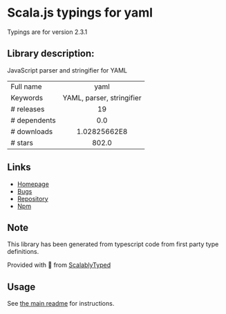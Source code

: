 
# Scala.js typings for yaml

Typings are for version 2.3.1

## Library description:
JavaScript parser and stringifier for YAML

|                    |                 |
| ------------------ | :-------------: |
| Full name          | yaml |
| Keywords           | YAML, parser, stringifier |
| # releases         | 19 |
| # dependents       | 0.0 |
| # downloads        | 1.02825662E8 |
| # stars            | 802.0 |

## Links
- [Homepage](https://eemeli.org/yaml/)
- [Bugs](https://github.com/eemeli/yaml/issues)
- [Repository](https://github.com/eemeli/yaml)
- [Npm](https://www.npmjs.com/package/yaml)
    


## Note
This library has been generated from typescript code from first party type definitions.

Provided with :purple_heart: from [ScalablyTyped](https://github.com/oyvindberg/ScalablyTyped)

## Usage
See [the main readme](../../readme.md) for instructions.


